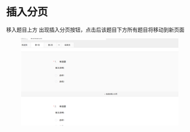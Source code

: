 # 插入分页

移入题目上方 出现插入分页按钮，点击后该题目下方所有题目将移动到新页面

<figure><img src="../../.gitbook/assets/image (4).png" alt=""><figcaption></figcaption></figure>
